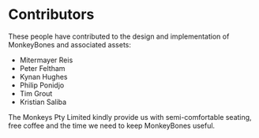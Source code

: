 Contributors
============

These people have contributed to the design and implementation of MonkeyBones and associated assets:

  * Mitermayer Reis
  * Peter Feltham
  * Kynan Hughes
  * Philip Ponidjo
  * Tim Grout
  * Kristian Saliba

The Monkeys Pty Limited kindly provide us with semi-comfortable seating, free coffee and the time we need to keep MonkeyBones useful.
